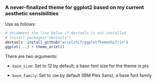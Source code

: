### A never-finalized theme for ggplot2 based on my current aesthetic sensibilities

Use as follows:

``` r
# Uncomment the line below if devtools is not installed
# install.packages("devtools")
devtools::install_github("arielshif/ggplotThemeShifrin")
ggplot(...) + theme_ariel()
```

There are two arguments:

-   `base_size`: Set to 12 by default; a base font size for the theme in pts

-   `base_family`: Set to `ibm` by default (IBM Plex Sans); a base font family

